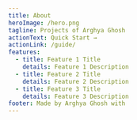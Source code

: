 ```yaml
---
title: About
heroImage: /hero.png
tagline: Projects of Arghya Ghosh
actionText: Quick Start →
actionLink: /guide/
features:
  - title: Feature 1 Title
    details: Feature 1 Description
  - title: Feature 2 Title
    details: Feature 2 Description
  - title: Feature 3 Title
    details: Feature 3 Description
footer: Made by Arghya Ghosh with
---
```

